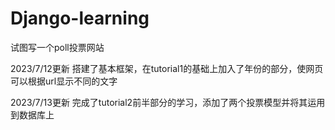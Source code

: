 # Django-learning
试图写一个poll投票网站

2023/7/12更新 搭建了基本框架，在tutorial1的基础上加入了年份的部分，使网页可以根据url显示不同的文字

2023/7/13更新 完成了tutorial2前半部分的学习，添加了两个投票模型并将其运用到数据库上

